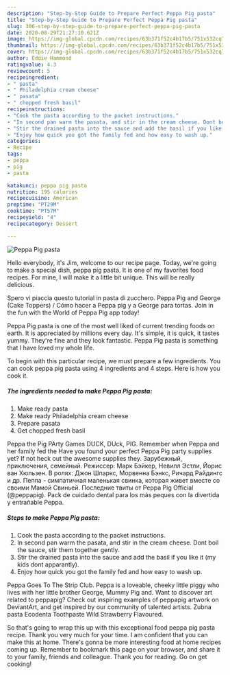 ```yaml
---
description: "Step-by-Step Guide to Prepare Perfect Peppa Pig pasta"
title: "Step-by-Step Guide to Prepare Perfect Peppa Pig pasta"
slug: 306-step-by-step-guide-to-prepare-perfect-peppa-pig-pasta
date: 2020-08-29T21:27:10.621Z
image: https://img-global.cpcdn.com/recipes/63b371f52c4b17b5/751x532cq70/peppa-pig-pasta-recipe-main-photo.jpg
thumbnail: https://img-global.cpcdn.com/recipes/63b371f52c4b17b5/751x532cq70/peppa-pig-pasta-recipe-main-photo.jpg
cover: https://img-global.cpcdn.com/recipes/63b371f52c4b17b5/751x532cq70/peppa-pig-pasta-recipe-main-photo.jpg
author: Eddie Hammond
ratingvalue: 4.3
reviewcount: 5
recipeingredient:
- " pasta"
- " Philadelphia cream cheese"
- " pasata"
- " chopped fresh basil"
recipeinstructions:
- "Cook the pasta according to the packet instructions."
- "In second pan warm the pasata, and stir in the cream cheese. Dont boil the sauce, stir them together gently."
- "Stir the drained pasta into the sauce and add the basil if you like it (my kids dont apparantly)."
- "Enjoy how quick you got the family fed and how easy to wash up."
categories:
- Recipe
tags:
- peppa
- pig
- pasta

katakunci: peppa pig pasta 
nutrition: 195 calories
recipecuisine: American
preptime: "PT29M"
cooktime: "PT57M"
recipeyield: "4"
recipecategory: Dessert

---
```



![Peppa Pig pasta](https://img-global.cpcdn.com/recipes/63b371f52c4b17b5/751x532cq70/peppa-pig-pasta-recipe-main-photo.jpg)

Hello everybody, it's Jim, welcome to our recipe page. Today, we're going to make a special dish, peppa pig pasta. It is one of my favorites food recipes. For mine, I will make it a little bit unique. This will be really delicious.

Spero vi piaccia questo tutorial in pasta di zucchero. Peppa Pig and George (Cake Toppers) / Cómo hacer a Peppa pig y a George para tortas. Join in the fun with the World of Peppa Pig app today!

Peppa Pig pasta is one of the most well liked of current trending foods on earth. It is appreciated by millions every day. It's simple, it is quick, it tastes yummy. They're fine and they look fantastic. Peppa Pig pasta is something that I have loved my whole life.


To begin with this particular recipe, we must prepare a few ingredients. You can cook peppa pig pasta using 4 ingredients and 4 steps. Here is how you cook it.

<!--inarticleads1-->

##### The ingredients needed to make Peppa Pig pasta:

1. Make ready  pasta
1. Make ready  Philadelphia cream cheese
1. Prepare  pasata
1. Get  chopped fresh basil


Peppa the Pig PArty Games DUCK, DUck, PIG. Remember when Peppa and her family fed the Have you found your perfect Peppa Pig party supplies yet? If not heck out the awesome supplies they. Зарубежный, приключения, семейный. Режиссер: Марк Бэйкер, Невилл Эстли, Йорис ван Хюльзен. В ролях: Джон Шпаркс, Морвенна Бэнкс, Ричард Райдингс и др. Пеппа - симпатичная маленькая свинка, которая живет вместе со своими Мамой Свиньей. Последние твиты от Peppa Pig Official (@peppapig). Pack de cuidado dental para los más peques con la divertida y entrañable Peppa. 

<!--inarticleads2-->

##### Steps to make Peppa Pig pasta:

1. Cook the pasta according to the packet instructions.
1. In second pan warm the pasata, and stir in the cream cheese. Dont boil the sauce, stir them together gently.
1. Stir the drained pasta into the sauce and add the basil if you like it (my kids dont apparantly).
1. Enjoy how quick you got the family fed and how easy to wash up.


Peppa Goes To The Strip Club. Peppa is a loveable, cheeky little piggy who lives with her little brother George, Mummy Pig and. Want to discover art related to peppapig? Check out inspiring examples of peppapig artwork on DeviantArt, and get inspired by our community of talented artists. Zubna pasta Ecodenta Toothpaste Wild Strawberry Flavoured. 

So that's going to wrap this up with this exceptional food peppa pig pasta recipe. Thank you very much for your time. I am confident that you can make this at home. There's gonna be more interesting food at home recipes coming up. Remember to bookmark this page on your browser, and share it to your family, friends and colleague. Thank you for reading. Go on get cooking!
